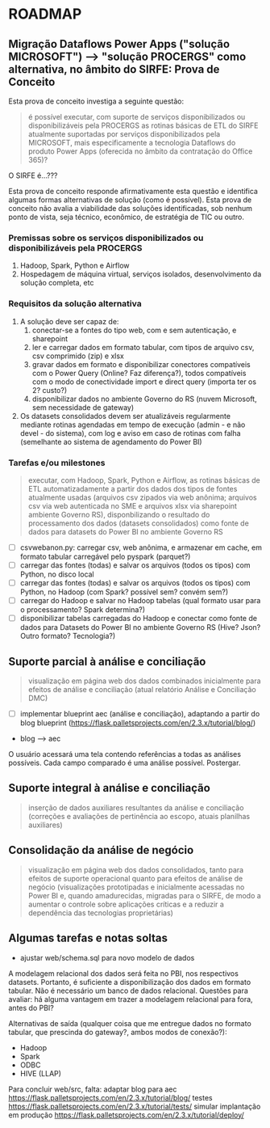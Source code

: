 # ROADMAP

## Migração Dataflows Power Apps ("solução MICROSOFT") --> "solução PROCERGS" como alternativa, no âmbito do SIRFE: Prova de Conceito

Esta prova de conceito investiga a seguinte questão:

> é possível executar, com suporte de serviços disponibilizados ou disponibilizáveis pela PROCERGS as rotinas básicas de ETL do SIRFE atualmente suportadas por serviços disponibilizados pela MICROSOFT, mais especificamente a tecnologia Dataflows do produto Power Apps (oferecida no âmbito da contratação do Office 365)?

O SIRFE é...???

Esta prova de conceito responde afirmativamente esta questão e identifica algumas formas alternativas de solução (como é possível). Esta prova de conceito não avalia a viabilidade das soluções identificadas, sob nenhum ponto de vista, seja técnico, econômico, de estratégia de TIC ou outro.

### Premissas sobre os serviços disponibilizados ou disponibilizáveis pela PROCERGS

1. Hadoop, Spark, Python e Airflow
2. Hospedagem de máquina virtual, serviços isolados, desenvolvimento da solução completa, etc

### Requisitos da solução alternativa

1. A solução deve ser capaz de:
    1. conectar-se a fontes do tipo web, com e sem autenticação, e sharepoint
    2. ler e carregar dados em formato tabular, com tipos de arquivo csv, csv comprimido (zip) e xlsx
    3. gravar dados em formato e disponibilizar conectores compatíveis com o Power Query (Online? Faz diferença?), todos compatíveis com o modo de conectividade import e direct query (importa ter os 2? custo?)
    4. disponibilizar dados no ambiente Governo do RS (nuvem Microsoft, sem necessidade de gateway)
2. Os datasets consolidados devem ser atualizáveis regularmente mediante rotinas agendadas em tempo de execução (admin - e não devel - do sistema), com log e aviso em caso de rotinas com falha (semelhante ao sistema de agendamento do Power BI)

### Tarefas e/ou milestones

> executar, com Hadoop, Spark, Python e Airflow, as rotinas básicas de ETL automatizadamente a partir dos dados dos tipos de fontes atualmente usadas (arquivos csv zipados via web anônima; arquivos csv via web autenticada no SME e arquivos xlsx via sharepoint ambiente Governo RS), disponbilizando o resultado do processamento dos dados (datasets consolidados) como fonte de dados para datasets do Power BI no ambiente Governo RS

- [ ] csvwebanon.py: carregar csv, web anônima, e armazenar em cache, em formato tabular carregável pelo pyspark (parquet?)
- [ ] carregar das fontes (todas) e salvar os arquivos (todos os tipos) com Python, no disco local
- [ ] carregar das fontes (todas) e salvar os arquivos (todos os tipos) com Python, no Hadoop (com Spark? possível sem? convém sem?)
- [ ] carregar do Hadoop e salvar no Hadoop tabelas (qual formato usar para o processamento? Spark determina?)
- [ ] disponibilizar tabelas carregadas do Hadoop e conectar como fonte de dados para Datasets do Power BI no ambiente Governo RS (Hive? Json? Outro formato? Tecnologia?)

## Suporte parcial à análise e conciliação

> visualização em página web dos dados combinados inicialmente para efeitos de análise e conciliação (atual relatório Análise e Conciliação DMC)

- [ ] implementar blueprint aec (análise e conciliação), adaptando a partir do blog blueprint (<https://flask.palletsprojects.com/en/2.3.x/tutorial/blog/>)
- blog --> aec

O usuário acessará uma tela contendo referências a todas as análises possíveis. Cada campo comparado é uma análise possível. Postergar.

## Suporte integral à análise e conciliação

> inserção de dados auxiliares resultantes da análise e conciliação (correções e avaliações de pertinência ao escopo, atuais planilhas auxiliares)

## Consolidação da análise de negócio

> visualização em página web dos dados consolidados, tanto para efeitos de suporte operacional quanto para efeitos de análise de negócio (visualizações prototipadas e inicialmente acessadas no Power BI e, quando amadurecidas, migradas para o SIRFE, de modo a aumentar o controle sobre aplicações críticas e a reduzir a dependência das tecnologias proprietárias)

## Algumas tarefas e notas soltas

- ajustar web/schema.sql para novo modelo de dados

A modelagem relacional dos dados será feita no PBI, nos respectivos datasets. Portanto, é suficiente a disponibilização dos dados em formato tabular. Não é necessário um banco de dados relacional. Questões para avaliar: há alguma vantagem em trazer a modelagem relacional para fora, antes do PBI?

Alternativas de saída (qualquer coisa que me entregue dados no formato tabular, que prescinda do gateway?, ambos modos de conexão?):

- Hadoop
- Spark
- ODBC
- HIVE (LLAP)

Para concluir web/src, falta:
adaptar blog para aec <https://flask.palletsprojects.com/en/2.3.x/tutorial/blog/>
testes <https://flask.palletsprojects.com/en/2.3.x/tutorial/tests/>
simular implantação em produção <https://flask.palletsprojects.com/en/2.3.x/tutorial/deploy/>
